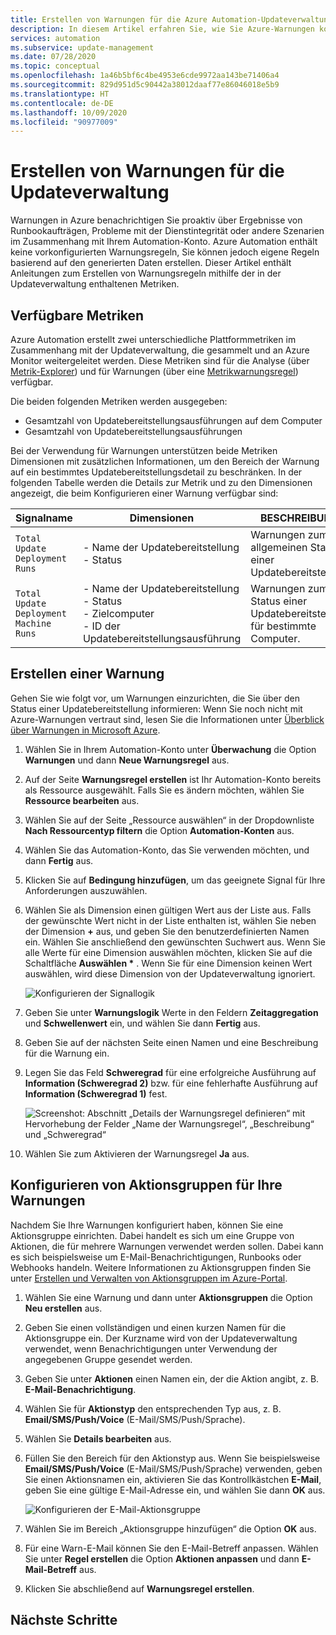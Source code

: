 ```yaml
---
title: Erstellen von Warnungen für die Azure Automation-Updateverwaltung
description: In diesem Artikel erfahren Sie, wie Sie Azure-Warnungen konfigurieren, um über den Status von Updatebewertungen oder -bereitstellungen benachrichtigt zu werden.
services: automation
ms.subservice: update-management
ms.date: 07/28/2020
ms.topic: conceptual
ms.openlocfilehash: 1a46b5bf6c4be4953e6cde9972aa143be71406a4
ms.sourcegitcommit: 829d951d5c90442a38012daaf77e86046018e5b9
ms.translationtype: HT
ms.contentlocale: de-DE
ms.lasthandoff: 10/09/2020
ms.locfileid: "90977009"
---
```

# <a name="how-to-create-alerts-for-update-management"></a>Erstellen von Warnungen für die Updateverwaltung

Warnungen in Azure benachrichtigen Sie proaktiv über Ergebnisse von Runbookaufträgen, Probleme mit der Dienstintegrität oder andere Szenarien im Zusammenhang mit Ihrem Automation-Konto. Azure Automation enthält keine vorkonfigurierten Warnungsregeln, Sie können jedoch eigene Regeln basierend auf den generierten Daten erstellen. Dieser Artikel enthält Anleitungen zum Erstellen von Warnungsregeln mithilfe der in der Updateverwaltung enthaltenen Metriken.

## <a name="available-metrics"></a>Verfügbare Metriken

Azure Automation erstellt zwei unterschiedliche Plattformmetriken im Zusammenhang mit der Updateverwaltung, die gesammelt und an Azure Monitor weitergeleitet werden. Diese Metriken sind für die Analyse (über [Metrik-Explorer](../../azure-monitor/platform/metrics-charts.md)) und für Warnungen (über eine [Metrikwarnungsregel](../../azure-monitor/platform/alerts-metric.md)) verfügbar.

Die beiden folgenden Metriken werden ausgegeben:

* Gesamtzahl von Updatebereitstellungsausführungen auf dem Computer
* Gesamtzahl von Updatebereitstellungsausführungen

Bei der Verwendung für Warnungen unterstützen beide Metriken Dimensionen mit zusätzlichen Informationen, um den Bereich der Warnung auf ein bestimmtes Updatebereitstellungsdetail zu beschränken. In der folgenden Tabelle werden die Details zur Metrik und zu den Dimensionen angezeigt, die beim Konfigurieren einer Warnung verfügbar sind:

|Signalname|Dimensionen|BESCHREIBUNG
|---|---|---|
|`Total Update Deployment Runs`|- Name der Updatebereitstellung<br>- Status | Warnungen zum allgemeinen Status einer Updatebereitstellung|
|`Total Update Deployment Machine Runs`|- Name der Updatebereitstellung</br>- Status</br>- Zielcomputer</br>- ID der Updatebereitstellungsausführung    |Warnungen zum Status einer Updatebereitstellung für bestimmte Computer.|

## <a name="create-alert"></a>Erstellen einer Warnung

Gehen Sie wie folgt vor, um Warnungen einzurichten, die Sie über den Status einer Updatebereitstellung informieren: Wenn Sie noch nicht mit Azure-Warnungen vertraut sind, lesen Sie die Informationen unter [Überblick über Warnungen in Microsoft Azure](../../azure-monitor/platform/alerts-overview.md).

1. Wählen Sie in Ihrem Automation-Konto unter **Überwachung** die Option **Warnungen** und dann **Neue Warnungsregel** aus.

2. Auf der Seite **Warnungsregel erstellen** ist Ihr Automation-Konto bereits als Ressource ausgewählt. Falls Sie es ändern möchten, wählen Sie **Ressource bearbeiten** aus.

3. Wählen Sie auf der Seite „Ressource auswählen“ in der Dropdownliste **Nach Ressourcentyp filtern** die Option **Automation-Konten** aus.

4. Wählen Sie das Automation-Konto, das Sie verwenden möchten, und dann **Fertig** aus.

5. Klicken Sie auf **Bedingung hinzufügen**, um das geeignete Signal für Ihre Anforderungen auszuwählen.

6. Wählen Sie als Dimension einen gültigen Wert aus der Liste aus. Falls der gewünschte Wert nicht in der Liste enthalten ist, wählen Sie neben der Dimension **\+** aus, und geben Sie den benutzerdefinierten Namen ein. Wählen Sie anschließend den gewünschten Suchwert aus. Wenn Sie alle Werte für eine Dimension auswählen möchten, klicken Sie auf die Schaltfläche **Auswählen \*** . Wenn Sie für eine Dimension keinen Wert auswählen, wird diese Dimension von der Updateverwaltung ignoriert.

    ![Konfigurieren der Signallogik](./media/update-mgmt-manage-updates-for-vm/signal-logic.png)

7. Geben Sie unter **Warnungslogik** Werte in den Feldern **Zeitaggregation** und **Schwellenwert** ein, und wählen Sie dann **Fertig** aus.

8. Geben Sie auf der nächsten Seite einen Namen und eine Beschreibung für die Warnung ein.

9. Legen Sie das Feld **Schweregrad** für eine erfolgreiche Ausführung auf **Information (Schweregrad 2)** bzw. für eine fehlerhafte Ausführung auf **Information (Schweregrad 1)** fest.

    ![Screenshot: Abschnitt „Details der Warnungsregel definieren“ mit Hervorhebung der Felder „Name der Warnungsregel“, „Beschreibung“ und „Schweregrad“](./media/update-mgmt-manage-updates-for-vm/define-alert-details.png)

10. Wählen Sie zum Aktivieren der Warnungsregel **Ja** aus.

## <a name="configure-action-groups-for-your-alerts"></a>Konfigurieren von Aktionsgruppen für Ihre Warnungen

Nachdem Sie Ihre Warnungen konfiguriert haben, können Sie eine Aktionsgruppe einrichten. Dabei handelt es sich um eine Gruppe von Aktionen, die für mehrere Warnungen verwendet werden sollen. Dabei kann es sich beispielsweise um E-Mail-Benachrichtigungen, Runbooks oder Webhooks handeln. Weitere Informationen zu Aktionsgruppen finden Sie unter [Erstellen und Verwalten von Aktionsgruppen im Azure-Portal](../../azure-monitor/platform/action-groups.md).

1. Wählen Sie eine Warnung und dann unter **Aktionsgruppen** die Option **Neu erstellen** aus.

2. Geben Sie einen vollständigen und einen kurzen Namen für die Aktionsgruppe ein. Der Kurzname wird von der Updateverwaltung verwendet, wenn Benachrichtigungen unter Verwendung der angegebenen Gruppe gesendet werden.

3. Geben Sie unter **Aktionen** einen Namen ein, der die Aktion angibt, z. B. **E-Mail-Benachrichtigung**.

4. Wählen Sie für **Aktionstyp** den entsprechenden Typ aus, z. B. **Email/SMS/Push/Voice** (E-Mail/SMS/Push/Sprache).

5. Wählen Sie **Details bearbeiten** aus.

6. Füllen Sie den Bereich für den Aktionstyp aus. Wenn Sie beispielsweise **Email/SMS/Push/Voice** (E-Mail/SMS/Push/Sprache) verwenden, geben Sie einen Aktionsnamen ein, aktivieren Sie das Kontrollkästchen **E-Mail**, geben Sie eine gültige E-Mail-Adresse ein, und wählen Sie dann **OK** aus.

    ![Konfigurieren der E-Mail-Aktionsgruppe](./media/update-mgmt-manage-updates-for-vm/configure-email-action-group.png)

7. Wählen Sie im Bereich „Aktionsgruppe hinzufügen“ die Option **OK** aus.

8. Für eine Warn-E-Mail können Sie den E-Mail-Betreff anpassen. Wählen Sie unter **Regel erstellen** die Option **Aktionen anpassen** und dann **E-Mail-Betreff** aus.

9. Klicken Sie abschließend auf **Warnungsregel erstellen**.

## <a name="next-steps"></a>Nächste Schritte

